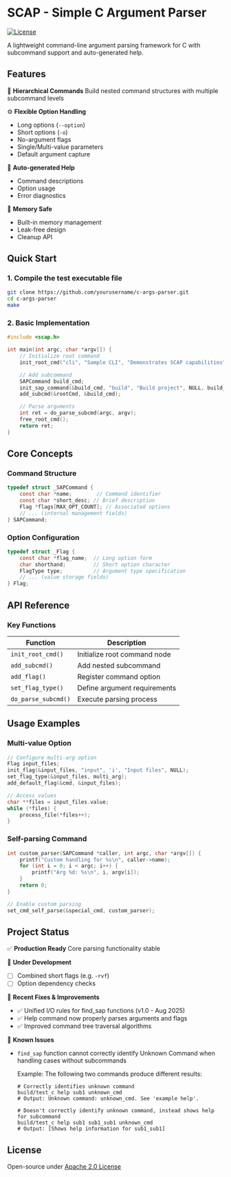 # SCAP - Simple C Argument Parser

[![License](https://img.shields.io/badge/License-Apache_2.0-blue.svg)](https://opensource.org/licenses/Apache-2.0)

A lightweight command-line argument parsing framework for C with subcommand support and auto-generated help.

## Features

🌳 **Hierarchical Commands**
Build nested command structures with multiple subcommand levels

⚙️ **Flexible Option Handling**

- Long options (`--option`)
- Short options (`-o`)
- No-argument flags
- Single/Multi-value parameters
- Default argument capture

📘 **Auto-generated Help**

- Command descriptions
- Option usage
- Error diagnostics

🚢 **Memory Safe**

- Built-in memory management
- Leak-free design
- Cleanup API

## Quick Start

### 1. Compile the test executable file

```bash
git clone https://github.com/yourusername/c-args-parser.git
cd c-args-parser
make
```

### 2. Basic Implementation

```c
#include <scap.h>

int main(int argc, char *argv[]) {
    // Initialize root command
    init_root_cmd("cli", "Sample CLI", "Demonstrates SCAP capabilities", NULL);

    // Add subcommand
    SAPCommand build_cmd;
    init_sap_command(&build_cmd, "build", "Build project", NULL, build_handler);
    add_subcmd(&rootCmd, &build_cmd);

    // Parse arguments
    int ret = do_parse_subcmd(argc, argv);
    free_root_cmd();
    return ret;
}
```

## Core Concepts

### Command Structure

```c
typedef struct _SAPCommand {
    const char *name;        // Command identifier
    const char *short_desc; // Brief description
    Flag *flags[MAX_OPT_COUNT]; // Associated options
    // ... (internal management fields)
} SAPCommand;
```

### Option Configuration

```c
typedef struct _Flag {
    const char *flag_name;  // Long option form
    char shorthand;         // Short option character
    FlagType type;          // Argument type specification
    // ... (value storage fields)
} Flag;
```

## API Reference

### Key Functions

| Function            | Description                  |
| ------------------- | ---------------------------- |
| `init_root_cmd()`   | Initialize root command node |
| `add_subcmd()`      | Add nested subcommand        |
| `add_flag()`        | Register command option      |
| `set_flag_type()`   | Define argument requirements |
| `do_parse_subcmd()` | Execute parsing process      |

## Usage Examples

### Multi-value Option

```c
// Configure multi-arg option
Flag input_files;
init_flag(&input_files, "input", 'i', "Input files", NULL);
set_flag_type(&input_files, multi_arg);
add_default_flag(&cmd, &input_files);

// Access values
char **files = input_files.value;
while (*files) {
    process_file(*files++);
}
```

### Self-parsing Command

```c
int custom_parser(SAPCommand *caller, int argc, char *argv[]) {
    printf("Custom handling for %s\n", caller->name);
    for (int i = 0; i < argc; i++) {
        printf("Arg %d: %s\n", i, argv[i]);
    }
    return 0;
}

// Enable custom parsing
set_cmd_self_parse(&special_cmd, custom_parser);
```

## Project Status

✅ **Production Ready**
Core parsing functionality stable

🔧 **Under Development**

- [ ] Combined short flags (e.g. `-rvf`)
- [ ] Option dependency checks

🐞 **Recent Fixes & Improvements**

- ✅ Unified I/O rules for find_sap functions (v1.0 - Aug 2025)
- ✅ Help command now properly parses arguments and flags
- ✅ Improved command tree traversal algorithms

🐞 **Known Issues**

- `find_sap` function cannot correctly identify Unknown Command when handling cases without subcommands

  Example: The following two commands produce different results:
  ```
  # Correctly identifies unknown command
  build/test_c help sub1 unknown_cmd
  # Output: Unknown command: unknown_cmd. See 'example help'.

  # Doesn't correctly identify unknown command, instead shows help for subcommand
  build/test_c help sub1 sub1_sub1 unknown_cmd
  # Output: [Shows help information for sub1_sub1]
  ```

## License

Open-source under [Apache 2.0 License](https://opensource.org/licenses/Apache-2.0)